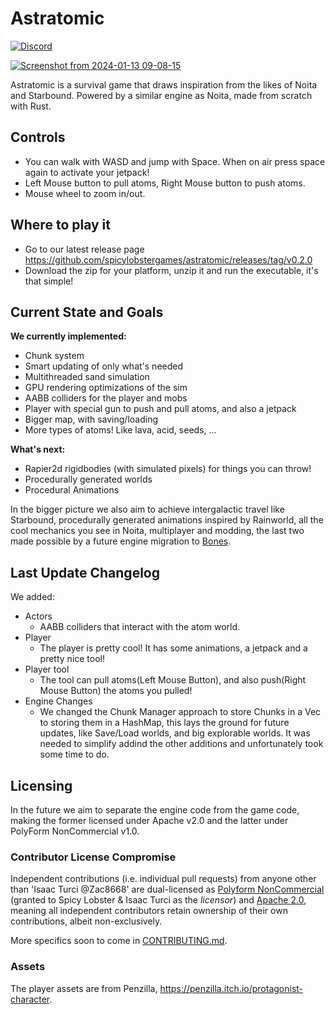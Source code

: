 # Astratomic

[![Discord](https://img.shields.io/discord/865004050357682246?logo=discord&logoColor=white)](https://discord.gg/JFhxYBvxR8) 

[![Screenshot from 2024-01-13 09-08-15](https://github.com/spicylobstergames/astratomic/assets/78173025/175de10d-fc7b-4fa3-813e-04705c480662)](https://youtu.be/bChefWqOmh0)

Astratomic is a survival game that draws inspiration from the likes of Noita and Starbound.
Powered by a similar engine as Noita, made from scratch with Rust.

## Controls
- You can walk with WASD and jump with Space. When on air press space again to activate your jetpack!
- Left Mouse button to pull atoms, Right Mouse button to push atoms.
- Mouse wheel to zoom in/out.

## Where to play it

- Go to our latest release page https://github.com/spicylobstergames/astratomic/releases/tag/v0.2.0
- Download the zip for your platform, unzip it and run the executable, it's that simple!

## Current State and Goals

**We currently implemented:**
  - Chunk system
  - Smart updating of only what's needed
  - Multithreaded sand simulation
  - GPU rendering optimizations of the sim
  - AABB colliders for the player and mobs
  - Player with special gun to push and pull atoms, and also a jetpack
  - Bigger map, with saving/loading
  - More types of atoms! Like lava, acid, seeds, ...

**What's next:**
  - Rapier2d rigidbodies (with simulated pixels) for things you can throw!
  - Procedurally generated worlds
  - Procedural Animations
  
In the bigger picture we also aim to achieve intergalactic travel like Starbound, procedurally generated animations inspired by Rainworld, all the cool mechanics you see in Noita, multiplayer and modding, the last two made possible by a future engine migration to [Bones](https://github.com/fishfolk/bones/).

## Last Update Changelog

We added:
- Actors
  - AABB colliders that interact with the atom world.
- Player
  - The player is pretty cool! It has some animations, a jetpack and a pretty nice tool!
 - Player tool
   - The tool can pull atoms(Left Mouse Button), and also push(Right Mouse Button) the atoms you pulled!
- Engine Changes
  - We changed the Chunk Manager approach to store Chunks in a Vec to storing them in a HashMap, this lays the ground for future updates, like Save/Load worlds, and big explorable worlds. It was needed to simplify addind the other additions and unfortunately took some time to do.

## Licensing

In the future we aim to separate the engine code from the game code, making the former licensed under Apache v2.0 and the latter under PolyForm NonCommercial v1.0.

### Contributor License Compromise

Independent contributions (i.e. individual pull requests) from anyone other than 'Isaac Turci @Zac8668' are dual-licensed as [Polyform NonCommercial](https://polyformproject.org/licenses/noncommercial/1.0.0/) (granted to Spicy Lobster & Isaac Turci as the _licensor_) and [Apache 2.0](https://www.apache.org/licenses/LICENSE-2.0), meaning all independent contributors retain ownership of their own contributions, albeit non-exclusively.

More specifics soon to come in [CONTRIBUTING.md](/CONTRIBUTING.md).

### Assets

The player assets are from Penzilla, https://penzilla.itch.io/protagonist-character.
